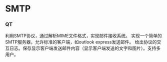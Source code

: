 # SMTP
### QT
利用SMTP协议，通过解析MIME文件格式，实现邮件接收系统。
实现一个简单的SMTP服务器，允许标准的客户端，如outlook express发送邮件。
给出协议的交互日志。保存显示客户端发送邮件内容（显示客户端发送的文字和图片）。支持多用户。

 

 

 

 
